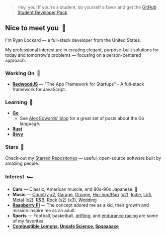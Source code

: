 > Hey, you! If you're a student, do yourself a favor and get the [GitHub Student Developer Pack](https://education.github.com/pack).

## Nice to meet you&nbsp;&nbsp;🤝

I'm Ryan Lockard — a full-stack developer from the United States.

My professional interest are in creating elegant, purpose-built solutions for today and tomorrow's problems — focusing on a person-centered approach.

### Working On&nbsp;&nbsp;🔭

<!-- - [**LockTech Inc.**](http://locktech.software) -->
<!-- - [**Palletized**](https://palletized.app) — Project management for equipment and material distributors. -->
- [**RedwoodJS**](https://github.com/redwoodjs/redwood) — "The App Framework for Startups" - A full-stack framework for JavaScript.

### Learning&nbsp;&nbsp;📘

- [**Go**](https://go.dev/)
  - See [Alex Edwards' blog](https://www.alexedwards.net/) for a great set of posts about the Go language.
- [**Rust**](https://www.rust-lang.org/)
- [**Bevy**](https://bevyengine.org/)

### Stars&nbsp;&nbsp;🌟

Check-out my [Starred Repositories](https://github.com/realStandal?tab=stars) — useful, open-source software built by amazing people.

### Interest&nbsp;&nbsp;🏎️

- **Cars** — Classic, American muscle, and 80s-90s Japanese: 🏁
- **Music** — [Country](https://www.youtube.com/watch?v=7hx4gdlfamo) [x2](https://www.youtube.com/watch?v=wBjPAqmnvGA&t=23s), [Garage](https://www.youtube.com/watch?v=tuK6n2Lkza0), [Grunge](https://www.youtube.com/watch?v=n6P0SitRwy8), [Hip-hop/Rap](https://www.youtube.com/watch?v=HkwCtYVv3QQ) ([x2](https://www.youtube.com/watch?v=Dz5VzLz67WA)), [Indie](https://www.youtube.com/watch?v=MKEoCHKX7-o), [Lofi](https://www.youtube.com/watch?v=MtT5_PgLJlY&t=5555s), [Metal](https://www.youtube.com/watch?v=5abamRO41fE) ([x2](https://www.youtube.com/watch?v=vfpgpf6QVnI)), [R&B](https://www.youtube.com/watch?v=LsgNG-L6aw4), [Rock](https://www.youtube.com/watch?v=LLjFoIOyCfw) ([x2](https://www.youtube.com/watch?v=Lr58WHo2ndM)) ([x3](https://www.youtube.com/watch?v=YQprqMdUdPU)), [Wedding](https://www.youtube.com/watch?v=tT86AoSGEL8)
- [**Raspberry PI**](https://www.raspberrypi.org/) — The concept adored me as a kid, their growth and mission inspire me as an adult.
- **Sports** — Football, basketball, [drifting](https://en.wikipedia.org/wiki/Drifting_(motorsport)), and [endurance racing](https://en.wikipedia.org/wiki/Endurance_racing_(motorsport)) are some of my favorites.
- **[Combustible Lemons](https://www.youtube.com/watch?v=Dt6iTwVIiMM&t=7s), [Unsafe Science](https://youtu.be/ontykIdD8HI?t=159), [Spaaaaace](https://www.youtube.com/watch?v=myEOJaNMQZo)**
